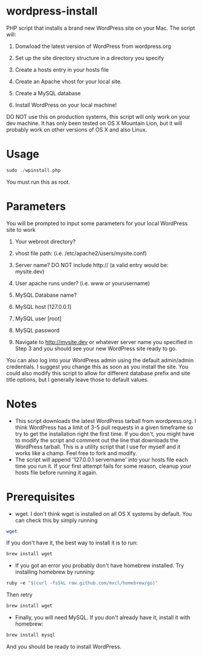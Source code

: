 wordpress-install
=============
PHP script that installs a brand new WordPress site on your Mac. The script will: 

1. Donwload the latest version of WordPress from wordpress.org

2. Set up the site directory structure in a directory you specify 

3. Create a hosts entry in your hosts file

4. Create an Apache vhost for your local site. 

5. Create a MySQL database

6. Install WordPress on your local machine!

DO NOT use this on production systems, this script will only work on your dev machine. It has only been tested on OS X Mountain Lion, but it will probably work on other versions of OS X and also Linux.


Usage
=============
```php
sudo ./wpinstall.php
```
You must run this as root.

Parameters
=============
You will be prompted to input some parameters for your local WordPress site to work

1. Your webroot directory?

2. vhost file path: (i.e. /etc/apache2/users/mysite.conf)

3. Server name? DO NOT include http:// (a valid entry would be: mysite.dev)

4. User apache runs under? (i.e. www or yourusername)

5. MySQL Database name?

6. MySQL host [127.0.0.1]

7. MySQL user [root]

8. MySQL password

9. Navigate to http://mysite.dev or whatever server name you specified in Step 3 and you should see your new WordPress site ready to go.

You can also log into your WordPress admin using the default admin/admin credentials.  I suggest you change this as soon as you install the site. You could also modify this script to allow for different database prefix and site title options, but I generally leave those to default values.

Notes
=============
* This script downloads the latest WordPress tarball from wordpress.org.  I think WordPress has a limit of 3-5 pull requests in a given timeframe so try to get the installation right the first time.  If you don't, you might have to modify the script and comment out the line that downloads the WordPress tarball.  This is a utility script that I use for myself and it works like a champ.  Feel free to fork and modify.
* The script will append '127.0.0.1 servername' into your hosts file each time you run it.  If your first attempt fails for some reason, cleanup your hosts file before running it again.

Prerequisites
=============
* wget.  I don't think wget is installed on all OS X systems by default.  You can check this by simply running
```bash
wget
```
If you don't have it, the best way to install it is to run:
```bash
brew install wget
```

* If you got an error you probably don't have homebrew installed. Try installing homebrew by running:
```ruby
ruby -e "$(curl -fsSkL raw.github.com/mxcl/homebrew/go)"
```

Then retry
```bash
brew install wget
```

* Finally, you will need MySQL. If you don't already have it, install it with homebrew:

```bash
brew install mysql
```
And you should be ready to install WordPress.
